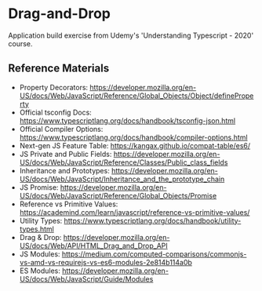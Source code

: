 # Drag-and-Drop

Application build exercise from Udemy's 'Understanding Typescript - 2020' course.

## Reference Materials

- Property Decorators: https://developer.mozilla.org/en-US/docs/Web/JavaScript/Reference/Global_Objects/Object/defineProperty
- Official tsconfig Docs: https://www.typescriptlang.org/docs/handbook/tsconfig-json.html
- Official Compiler Options: https://www.typescriptlang.org/docs/handbook/compiler-options.html
- Next-gen JS Feature Table: https://kangax.github.io/compat-table/es6/
- JS Private and Public Fields: https://developer.mozilla.org/en-US/docs/Web/JavaScript/Reference/Classes/Public_class_fields
- Inheritance and Prototypes: https://developer.mozilla.org/en-US/docs/Web/JavaScript/Inheritance_and_the_prototype_chain
- JS Promise: https://developer.mozilla.org/en-US/docs/Web/JavaScript/Reference/Global_Objects/Promise
- Reference vs Primitive Values: https://academind.com/learn/javascript/reference-vs-primitive-values/
- Utility Types: https://www.typescriptlang.org/docs/handbook/utility-types.html
- Drag & Drop: https://developer.mozilla.org/en-US/docs/Web/API/HTML_Drag_and_Drop_API
- JS Modules: https://medium.com/computed-comparisons/commonjs-vs-amd-vs-requirejs-vs-es6-modules-2e814b114a0b
- ES Modules: https://developer.mozilla.org/en-US/docs/Web/JavaScript/Guide/Modules

